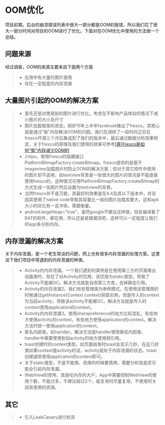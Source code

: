 # OOM优化

项目前期，后台的崩溃错误列表中很大一部分都是OOM的报错，所以我们花了很大一部分时间对项目的OOM进行了优化。下面对在OOM优化中使用的方法做一个总结。



## 问题来源

经过调查，OOM的来源主要来自下面两个方面

> * 应用中有大量的图片使用
> * 存在一定程度的内存泄漏



## 大量图片引起的OOM的解决方案

> * 首先还是对使用到的图片进行优化，考虑在不影响产品体验的情况下减小图片的大小及尺寸
> * 图片加载框架的改变。刚好15年上半年facebook推出了fresco，其核心就是通过“偷”内存解决OOM的问题。我们在调研了一段时间之后在fresco开源三个月后集成到了我们的版本中，最后通过数据分析效果明显，关于fresco的原理及我们使用的效果可参考[[原]Fresco是如何"偷"内存减少OOM的](https://github.com/LaurenceYang/Android_article/blob/master/%E5%9B%BE%E7%89%87%E5%8A%A0%E8%BD%BD/Android%E5%9B%BE%E7%89%87%E5%8A%A0%E8%BD%BD%E5%BA%93%E4%B9%8BFresco_%E6%9D%A8%E6%89%AC.ppt)
> * 小tips，使用fresco的隐藏接口PlatformBitmapFactory.createBitmap。fresco提供的是基于imageview加载图片时防止OOM的解决方案；但对于其它控件中使用的图片却不适用，如textview背景是一张很大的图片的情况是不能直接使用fresco的，这种情况可用PlatformBitmapFactory.createBitmap的方式生成一张图片然后设置为textview的背景。
> * 当然fresco并不是万能，其最好的效果是在4.4及其以下版本中，并且因其使用了native code导致其容量比一般的图片加载库要大，这和apk大小的优化有一定冲突，需要衡量。
> * android:largeHeap="true"，虽然google不建议这样做，但反编译看了BAT的软件，都在用，所以还是紧跟潮流吧，这样可以一定程度让我们的app多分到内存。



## 内存泄漏的解决方案

关于内存泄漏，是一个老生常谈的问题，网上也有很多内存泄漏的处理方案。这里谈下我们项目中常遇到的内存泄漏的种类。

> * Activity的内存泄漏。一个我们遇到的案例是在使用第三方的页面推出动画类时，存在了对Activity的饮用，该饮用为static类型，导致了Activity不能被GC。解决方法就是自改第三方库，去掉静态引用。
> * Activity的内存泄漏2。我们有些管理类为单例模式，在使用该管理类的时候通过getInstance(Context context)获取实例，但是传入的context为当前activity，导致该activity不能被GC。解决方法就是传入的context使用application的context。
> * Activity的内存泄漏3。使用sharepreference的地方比较混乱，有些地方使用activity的context，有些地方使用application的context。解决方法时统一使用application的context。
> * 匿名内部类，如handler。解决方法是handler使用静态内部类，handler中需要使用到如activity的地方使用弱引用。
> * toast创建时的context类型。如页面结束时toast会显示几秒，在这几秒类如果context是activity的话，activity就处于内存泄漏的状态。toast创建通常使用application的context即可。
> * 关于static类型，不是不能用，但用的时候要慎用，需要分析其是否可能会引起内存泄漏。
> * WebView的使用，其是吃内存的大户，App中需要控制WebView的使用个数，不能过多，不建议超过2个，能复用时尽量复用，不使用时关闭其使用的资源。

## 其它

> * 引入LeakCanary进行检测
